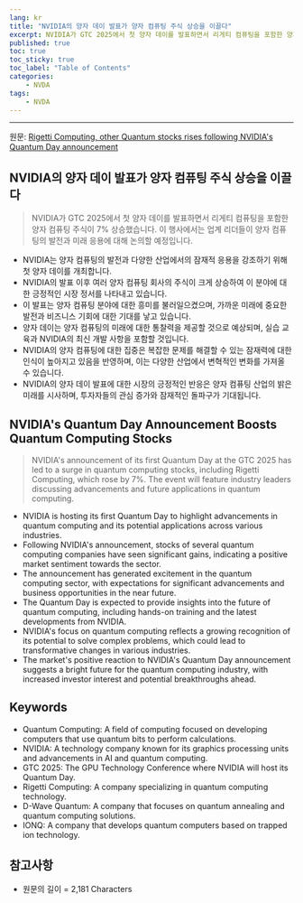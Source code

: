 ```yaml
---
lang: kr
title: "NVIDIA의 양자 데이 발표가 양자 컴퓨팅 주식 상승을 이끌다"
excerpt: NVIDIA가 GTC 2025에서 첫 양자 데이를 발표하면서 리게티 컴퓨팅을 포함한 양자 컴퓨팅 주식이 7% 상승했습니다. 이 행사에서는 업계 리더들이 양자 컴퓨팅의 발전과 미래 응용에 대해 논의할 예정입니다.
published: true
toc: true
toc_sticky: true
toc_label: "Table of Contents"
categories:
    - NVDA
tags:
    - NVDA
---
```


---

  원문: [Rigetti Computing, other Quantum stocks rises following NVIDIA's Quantum Day announcement](https://www.investing.com/news/stock-market-news/rigetti-computing-other-quantum-stocks-rises-following-nvidias-quantum-day-announcement-93CH-3814041)

## NVIDIA의 양자 데이 발표가 양자 컴퓨팅 주식 상승을 이끌다

> NVIDIA가 GTC 2025에서 첫 양자 데이를 발표하면서 리게티 컴퓨팅을 포함한 양자 컴퓨팅 주식이 7% 상승했습니다. 이 행사에서는 업계 리더들이 양자 컴퓨팅의 발전과 미래 응용에 대해 논의할 예정입니다.


- NVIDIA는 양자 컴퓨팅의 발전과 다양한 산업에서의 잠재적 응용을 강조하기 위해 첫 양자 데이를 개최합니다.
- NVIDIA의 발표 이후 여러 양자 컴퓨팅 회사의 주식이 크게 상승하여 이 분야에 대한 긍정적인 시장 정서를 나타내고 있습니다.
- 이 발표는 양자 컴퓨팅 분야에 대한 흥미를 불러일으켰으며, 가까운 미래에 중요한 발전과 비즈니스 기회에 대한 기대를 낳고 있습니다.
- 양자 데이는 양자 컴퓨팅의 미래에 대한 통찰력을 제공할 것으로 예상되며, 실습 교육과 NVIDIA의 최신 개발 사항을 포함할 것입니다.
- NVIDIA의 양자 컴퓨팅에 대한 집중은 복잡한 문제를 해결할 수 있는 잠재력에 대한 인식이 높아지고 있음을 반영하며, 이는 다양한 산업에서 변혁적인 변화를 가져올 수 있습니다.
- NVIDIA의 양자 데이 발표에 대한 시장의 긍정적인 반응은 양자 컴퓨팅 산업의 밝은 미래를 시사하며, 투자자들의 관심 증가와 잠재적인 돌파구가 기대됩니다.

## NVIDIA's Quantum Day Announcement Boosts Quantum Computing Stocks

> NVIDIA's announcement of its first Quantum Day at the GTC 2025 has led to a surge in quantum computing stocks, including Rigetti Computing, which rose by 7%. The event will feature industry leaders discussing advancements and future applications in quantum computing.


- NVIDIA is hosting its first Quantum Day to highlight advancements in quantum computing and its potential applications across various industries.
- Following NVIDIA's announcement, stocks of several quantum computing companies have seen significant gains, indicating a positive market sentiment towards the sector.
- The announcement has generated excitement in the quantum computing sector, with expectations for significant advancements and business opportunities in the near future.
- The Quantum Day is expected to provide insights into the future of quantum computing, including hands-on training and the latest developments from NVIDIA.
- NVIDIA's focus on quantum computing reflects a growing recognition of its potential to solve complex problems, which could lead to transformative changes in various industries.
- The market's positive reaction to NVIDIA's Quantum Day announcement suggests a bright future for the quantum computing industry, with increased investor interest and potential breakthroughs ahead.

## Keywords

- Quantum Computing: A field of computing focused on developing computers that use quantum bits to perform calculations.
- NVIDIA: A technology company known for its graphics processing units and advancements in AI and quantum computing.
- GTC 2025: The GPU Technology Conference where NVIDIA will host its Quantum Day.
- Rigetti Computing: A company specializing in quantum computing technology.
- D-Wave Quantum: A company that focuses on quantum annealing and quantum computing solutions.
- IONQ: A company that develops quantum computers based on trapped ion technology.

## 참고사항

- 원문의 길이 = 2,181 Characters

